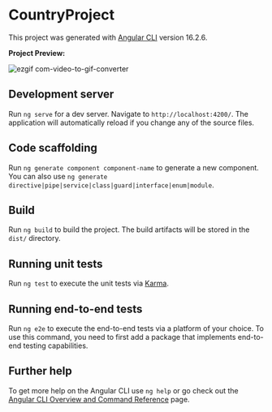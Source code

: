 # CountryProject

This project was generated with [Angular CLI](https://github.com/angular/angular-cli) version 16.2.6.

**Project Preview:**

![ezgif com-video-to-gif-converter](https://github.com/vigneshkrishnan842/Countries_List/assets/12878201/e6845e1c-4db4-48f0-ba87-c4b9b46732e1)


## Development server

Run `ng serve` for a dev server. Navigate to `http://localhost:4200/`. The application will automatically reload if you change any of the source files.

## Code scaffolding

Run `ng generate component component-name` to generate a new component. You can also use `ng generate directive|pipe|service|class|guard|interface|enum|module`.

## Build

Run `ng build` to build the project. The build artifacts will be stored in the `dist/` directory.

## Running unit tests

Run `ng test` to execute the unit tests via [Karma](https://karma-runner.github.io).

## Running end-to-end tests

Run `ng e2e` to execute the end-to-end tests via a platform of your choice. To use this command, you need to first add a package that implements end-to-end testing capabilities.

## Further help

To get more help on the Angular CLI use `ng help` or go check out the [Angular CLI Overview and Command Reference](https://angular.io/cli) page.
